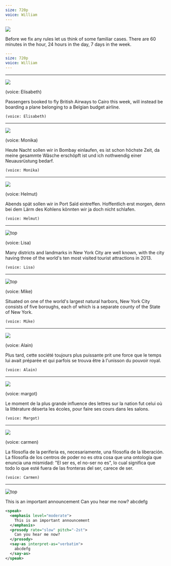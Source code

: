 ```yaml
---
size: 720p
voice: William
---
```


<!--
You can set the global document properties in the preamble. 
If the first line is starting with three dashes, the whole first
block includes global document properties, and is not 
parsed as a scene
-->

![](london.jpg)

Before we fix any rules let us think of some familiar cases. There are
60 minutes in the hour, 24 hours in the day, 7 days in the week. 

<!-- 

Video Puppet will automatically turn fenced code blocks into 
slides on top of the image or video included in the scene. 

You can specify a language for syntax highlighting  
-->

```yml
---
size: 720p
voice: William
---
```

---

![](london.jpg)

<!-- 
to set a voice on an individual narration, 
use the stage narration in a separate paragraph.
-->

(voice: Elisabeth)

Passengers booked to fly British Airways to Cairo this week, will 
instead be boarding a plane belonging to a Belgian budget airline.

```
(voice: Elisabeth)
```

---

![](berlin.jpg)
    
(voice: Monika)

Heute Nacht sollen wir in Bombay einlaufen, es ist schon höchste
Zeit, da meine gesammte Wäsche erschöpft ist und ich nothwendig
einer Neuausrüstung bedarf.

```
(voice: Monika)
```

---

![](berlin.jpg)

(voice: Helmut)

Abends spät sollen wir in Port Saïd eintreffen. Hoffentlich erst
morgen, denn bei dem Lärm des Kohlens könnten wir ja doch nicht
schlafen.

```
(voice: Helmut)
```

---

![top](ny.jpg)

(voice: Lisa)

Many districts and landmarks in New York City are well known, with the
city having three of the world's ten most visited tourist attractions in
2013.

```
(voice: Lisa)
```

---

![top](ny.jpg)

(voice: Mike)

Situated on one of the world's largest natural harbors, New York
City consists of five boroughs, each of which is a separate county of the
State of New York.

```
(voice: Mike)
```

---

![](paris.jpg)
      
(voice: Alain)

Plus tard, cette société toujours plus puissante prit une force que le
temps lui avait préparée et qui parfois se trouva être à l'unisson du
pouvoir royal.

```
(voice: Alain)
```

---

![](paris.jpg)

(voice: margot)

Le moment de la plus grande influence des lettres sur la nation fut
celui où la littérature déserta les écoles, pour faire ses cours dans
les salons.
    
```
(voice: Margot)
```

---

![](esp.jpg)

(voice: carmen)

La filosofía de la periferia es, necesariamente, una filosofía de la
liberación. La filosofía de los centros de poder no es otra cosa que una
ontología que enuncia una mismidad: "El ser es, el no-ser no es", lo cual
significa que todo lo que esté fuera de las fronteras del ser, carece de
ser. 

```
(voice: Carmen)
```

---

![top](ny.jpg)

<!-- for advanced control with generated voice, wrap the narration into <speak></speak> and use SSML -->

<speak>
  <emphasis level="moderate">This is an important announcement</emphasis>
  <prosody rate="slow" pitch="-2st">Can you hear me now?</prosody>  
  <say-as interpret-as="verbatim">abcdefg</say-as>
</speak>

```xml
<speak>
  <emphasis level="moderate">
    This is an important announcement
  </emphasis>
  <prosody rate="slow" pitch="-2st">
    Can you hear me now?
  </prosody>  
  <say-as interpret-as="verbatim">
    abcdefg
  </say-as>
</speak>
```
